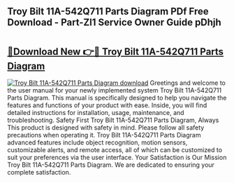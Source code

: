 ## Troy Bilt 11A-542Q711 Parts Diagram PDf Free Download - Part-Zl1 Service Owner Guide pDhjh

# <h2><a href="http://dfpbts.blite.top/?on=Troy+Bilt+11A-542Q711+Parts+Diagram">🔗Download New 👉🔴 Troy Bilt 11A-542Q711 Parts Diagram</a></h2>

[![Troy Bilt 11A-542Q711 Parts Diagram download](https://i.imgur.com/lujVjoI.png)](http://dfpbts.blite.top/?on=Troy+Bilt+11A-542Q711+Parts+Diagram)
Greetings and welcome to the user manual for your newly implemented system Troy Bilt 11A-542Q711 Parts Diagram. This manual is specifically designed to help you navigate the features and functions of your product with ease. Inside, you will find detailed instructions for installation, usage, maintenance, and troubleshooting. Safety First Troy Bilt 11A-542Q711 Parts Diagram, Always This product is designed with safety in mind. Please follow all safety precautions when operating it. Troy Bilt 11A-542Q711 Parts Diagram advanced features include object recognition, motion sensors, customizable alerts, and remote access, all of which can be customized to suit your preferences via the user interface. Your Satisfaction is Our Mission Troy Bilt 11A-542Q711 Parts Diagram. We are dedicated to ensuring your complete satisfaction.
